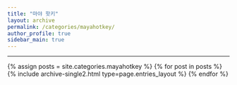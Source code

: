 ```yaml
---
title: "마야 핫키"
layout: archive
permalink: /categories/mayahotkey/
author_profile: true
sidebar_main: true
---
```


<!-- 공백이 포함되어 있는 카테고리 이름의 경우 site.categories['a b c'] 이런식으로! -->

***

{% assign posts = site.categories.mayahotkey %}
{% for post in posts %} {% include archive-single2.html type=page.entries_layout %} {% endfor %}
